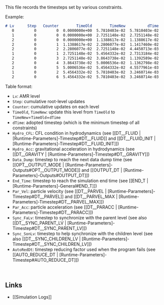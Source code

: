 This file records the timesteps set by various constraints.

Example:
```markdown
# Lv      Step   Counter        TimeOld        TimeNew          dTime      Hydro_CFL      Hydro_Acc      Data_Dump       End_Time        Par_Vel        Par_Acc      Sync_FaLv     Sync_SonLv      AutoRedDt
   0         0         0  0.0000000e+00  5.7810403e-02  5.7810403e-02  5.7810403e-02  3.8746542e-01  5.0000000e-01  1.0000000e+00            inf            inf  3.4028235e+38  0.0000000e+00  1.0000000e+00
   1         0         0  0.0000000e+00  2.7251148e-02  2.7251148e-02  2.8751362e-02  2.7327576e-01  5.0000000e-01  1.0000000e+00  2.7251148e-02  3.2869031e-01  5.7810403e-02  0.0000000e+00  1.0000000e+00
   2         0         0  0.0000000e+00  1.1388617e-02  1.1388617e-02  1.4373764e-02  1.8945998e-01  5.0000000e-01  1.0000000e+00  1.1388617e-02  1.3525940e-01  2.7251148e-02  3.4028235e+38  1.0000000e+00
   2         0         1  1.1388617e-02  2.2806077e-02  1.1417460e-02  1.4375145e-02  1.8895561e-01  4.8861138e-01  9.8861138e-01  1.1417460e-02  1.3519738e-01  1.5862531e-02  3.4028235e+38  1.0000000e+00
   2         0         2  2.2806077e-02  2.7251148e-02  4.4450713e-03  1.4371166e-02  1.8914053e-01  4.7719392e-01  9.7719392e-01  1.1404442e-02  1.3502470e-01  4.4450713e-03  3.4028235e+38  1.0000000e+00
   1         0         1  2.7251148e-02  5.4564332e-02  2.7313184e-02  2.8762037e-02  2.7449206e-01  4.7274885e-01  9.7274885e-01  2.7313184e-02  3.2819969e-01  3.0559255e-02  2.2808885e-02  1.0000000e+00
   2         0         3  2.7251148e-02  3.8643738e-02  1.1392589e-02  1.4369172e-02  1.8924589e-01  4.7274885e-01  9.7274885e-01  1.1392589e-02  1.3499083e-01  2.7313184e-02  3.4028235e+38  1.0000000e+00
   2         0         4  3.8643738e-02  5.0006536e-02  1.1362798e-02  1.4362061e-02  1.8951729e-01  4.6135626e-01  9.6135626e-01  1.1362798e-02  1.3511053e-01  1.5920594e-02  3.4028235e+38  1.0000000e+00
   2         0         5  5.0006536e-02  5.4564332e-02  4.5577961e-03  1.4361952e-02  1.8928616e-01  4.4999346e-01  9.4999346e-01  1.1333992e-02  1.3501261e-01  4.5577961e-03  3.4028235e+38  1.0000000e+00
   1         0         2  5.4564332e-02  5.7810403e-02  3.2460714e-03  2.8789273e-02  2.7419209e-01  4.4543567e-01  9.4543567e-01  2.7375017e-02  3.0900203e-01  3.2460714e-03  3.4028235e+38  1.0000000e+00
   2         0         6  5.4564332e-02  5.7810403e-02  3.2460714e-03  1.4362757e-02  1.8928155e-01  4.4543567e-01  9.4543567e-01  1.1322705e-02  1.3496141e-01  3.2460714e-03  3.4028235e+38  1.0000000e+00
```

Table format:
* `Lv`: AMR level
* `Step`: cumulative root-level updates
* `Counter`: cumulative updates on each level
* `TimeOld`, `TimeNew`: update this level from `TimeOld` to `TimeNew`=`TimeOld`+`dTime`
* `dTime`: adopted timestep (which is the minimum timestep of all constraints)
* `Hydro_CFL`: CFL condition in hydrodynamics (see
[[DT__FLUID | [Runtime-Parameters]-Timestep#DT__FLUID]] and
[[DT__FLUID_INIT | [Runtime-Parameters]-Timestep#DT__FLUID_INIT]])
* `Hydro_Acc`: gravitational acceleration in hydrodynamics (see
[[DT__GRAVITY | [Runtime-Parameters]-Timestep#DT__GRAVITY]])
* `Data_Dump`: timestep to reach the next data dump time (see
[[OPT__OUTPUT_MODE | [Runtime-Parameters]-Outputs#OPT__OUTPUT_MODE]] and
[[OUTPUT_DT | [Runtime-Parameters]-Outputs#OUTPUT_DT]])
* `End_Time`: timestep to reach the simulation end time (see
[[END_T | [Runtime-Parameters]-General#END_T]])
* `Par_Vel`: particle velocity (see
[[DT__PARVEL | [Runtime-Parameters]-Timestep#DT__PARVEL]] and
[[DT__PARVEL_MAX | [Runtime-Parameters]-Timestep#DT__PARVEL_MAX]])
* `Par_Acc`: particle acceleration (see
[[DT__PARACC | [Runtime-Parameters]-Timestep#DT__PARACC]])
* `Sync_FaLv`: timestep to synchronize with the parent level (see also
[[DT__SYNC_PARENT_LV | [Runtime-Parameters]-Timestep#DT__SYNC_PARENT_LV]])
* `Sync_SonLv`: timestep to help synchronize with the children level (see also
[[DT__SYNC_CHILDREN_LV | [Runtime-Parameters]-Timestep#DT__SYNC_CHILDREN_LV]])
* `AutoRedDt`: timestep reducing factor used when the program fails (see
[[AUTO_REDUCE_DT | [Runtime-Parameters]-Timestep#AUTO_REDUCE_DT]])

<br>

## Links
* [[Simulation Logs]]
